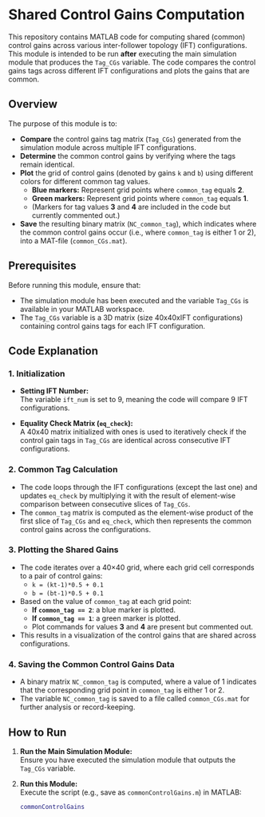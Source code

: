 # Shared Control Gains Computation

This repository contains MATLAB code for computing shared (common) control gains across various inter-follower topology (IFT) configurations. This module is intended to be run **after** executing the main simulation module that produces the `Tag_CGs` variable. The code compares the control gains tags across different IFT configurations and plots the gains that are common.

## Overview

The purpose of this module is to:
- **Compare** the control gains tag matrix (`Tag_CGs`) generated from the simulation module across multiple IFT configurations.
- **Determine** the common control gains by verifying where the tags remain identical.
- **Plot** the grid of control gains (denoted by gains `k` and `b`) using different colors for different common tag values.
  - **Blue markers:** Represent grid points where `common_tag` equals **2**.
  - **Green markers:** Represent grid points where `common_tag` equals **1**.
  - (Markers for tag values **3** and **4** are included in the code but currently commented out.)
- **Save** the resulting binary matrix (`NC_common_tag`), which indicates where the common control gains occur (i.e., where `common_tag` is either 1 or 2), into a MAT-file (`common_CGs.mat`).

## Prerequisites

Before running this module, ensure that:
- The simulation module has been executed and the variable `Tag_CGs` is available in your MATLAB workspace.
- The `Tag_CGs` variable is a 3D matrix (size 40x40xIFT configurations) containing control gains tags for each IFT configuration.

## Code Explanation

### 1. Initialization
- **Setting IFT Number:**  
  The variable `ift_num` is set to 9, meaning the code will compare 9 IFT configurations.
  
- **Equality Check Matrix (`eq_check`):**  
  A 40x40 matrix initialized with ones is used to iteratively check if the control gain tags in `Tag_CGs` are identical across consecutive IFT configurations.

### 2. Common Tag Calculation
- The code loops through the IFT configurations (except the last one) and updates `eq_check` by multiplying it with the result of element-wise comparison between consecutive slices of `Tag_CGs`.
- The `common_tag` matrix is computed as the element-wise product of the first slice of `Tag_CGs` and `eq_check`, which then represents the common control gains across the configurations.

### 3. Plotting the Shared Gains
- The code iterates over a 40×40 grid, where each grid cell corresponds to a pair of control gains:
  - `k = (kt-1)*0.5 + 0.1`
  - `b = (bt-1)*0.5 + 0.1`
- Based on the value of `common_tag` at each grid point:
  - **If `common_tag == 2`**: a blue marker is plotted.
  - **If `common_tag == 1`**: a green marker is plotted.
  - Plot commands for values **3** and **4** are present but commented out.
- This results in a visualization of the control gains that are shared across configurations.

### 4. Saving the Common Control Gains Data
- A binary matrix `NC_common_tag` is computed, where a value of 1 indicates that the corresponding grid point in `common_tag` is either 1 or 2.
- The variable `NC_common_tag` is saved to a file called `common_CGs.mat` for further analysis or record-keeping.

## How to Run

1. **Run the Main Simulation Module:**  
   Ensure you have executed the simulation module that outputs the `Tag_CGs` variable.

2. **Run this Module:**  
   Execute the script (e.g., save as `commonControlGains.m`) in MATLAB:
   ```matlab
   commonControlGains

